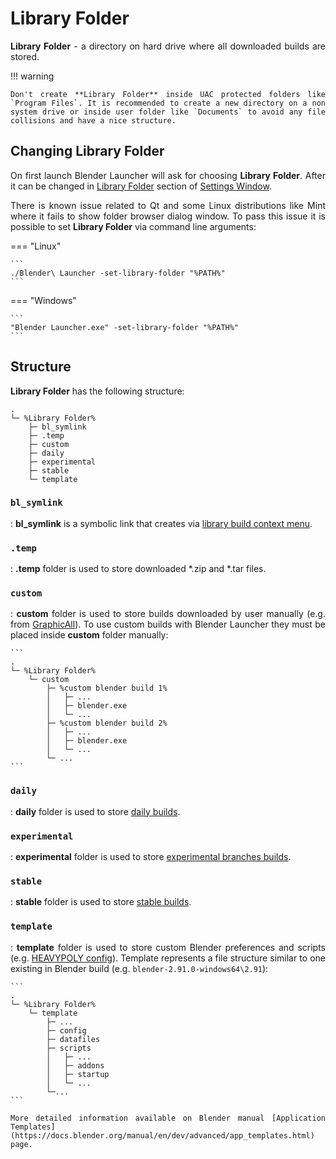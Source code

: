 <style>body {text-align: justify}</style>

# Library Folder

**Library Folder** - a directory on hard drive where all downloaded builds are stored.

!!! warning

    Don't create **Library Folder** inside UAC protected folders like `Program Files`. It is recommended to create a new directory on a non system drive or inside user folder like `Documents` to avoid any file collisions and have a nice structure.

## Changing Library Folder

On first launch Blender Launcher will ask for choosing **Library Folder**. After it can be changed in [Library Folder](settings.md#library-folder) section of [Settings Window](settings.md).

There is known issue related to Qt and some Linux distributions like Mint where it fails to show folder browser dialog window. To pass this issue it is possible to set **Library Folder** via command line arguments:

=== "Linux"

    ```
    ./Blender\ Launcher -set-library-folder "%PATH%"
    ```

=== "Windows"

    ```
    "Blender Launcher.exe" -set-library-folder "%PATH%"
    ```

## Structure

**Library Folder** has the following structure:

```
.
└─ %Library Folder%
    ├─ bl_symlink
    ├─ .temp
    ├─ custom
    ├─ daily
    ├─ experimental
    ├─ stable
    └─ template
```

### `bl_symlink`

:   **bl_symlink** is a symbolic link that creates via [library build context menu](User-Interface#library-build-context-menu).

### `.temp`

:   **.temp** folder is used to store downloaded *.zip and *.tar files.

### `custom`

:   **custom** folder is used to store builds downloaded by user manually (e.g. from [GraphicAll](https://blender.community/c/graphicall/)). To use custom builds with Blender Launcher they must be placed inside **custom** folder manually:

    ```
    .
    └─ %Library Folder%
        └─ custom
            ├─ %custom blender build 1%
            │   ├─ ...
            │   ├─ blender.exe
            │   └─ ...
            ├─ %custom blender build 2%
            │   ├─ ...
            │   ├─ blender.exe
            │   └─ ...
            └─ ...
    ```

### `daily`

:   **daily** folder is used to store [daily builds](https://builder.blender.org/download/daily/).

### `experimental`

:   **experimental** folder is used to store [experimental branches builds](https://builder.blender.org/download/branches/).

### `stable`

:   **stable** folder is used to store [stable builds](https://download.blender.org/release/).

### `template`

:   **template** folder is used to store custom Blender preferences and scripts (e.g. [HEAVYPOLY config](https://github.com/HEAVYPOLY/HEAVYPOLY_Blender)). Template represents a file structure similar to one existing in Blender build (e.g. `blender-2.91.0-windows64\2.91`):

    ```
    .
    └─ %Library Folder%
        └─ template
            ├─ ...
            ├─ config
            ├─ datafiles
            ├─ scripts
            │   ├─ ...
            │   ├─ addons
            │   ├─ startup
            │   └─ ...
            └─...
    ```

    More detailed information available on Blender manual [Application Templates](https://docs.blender.org/manual/en/dev/advanced/app_templates.html) page.
